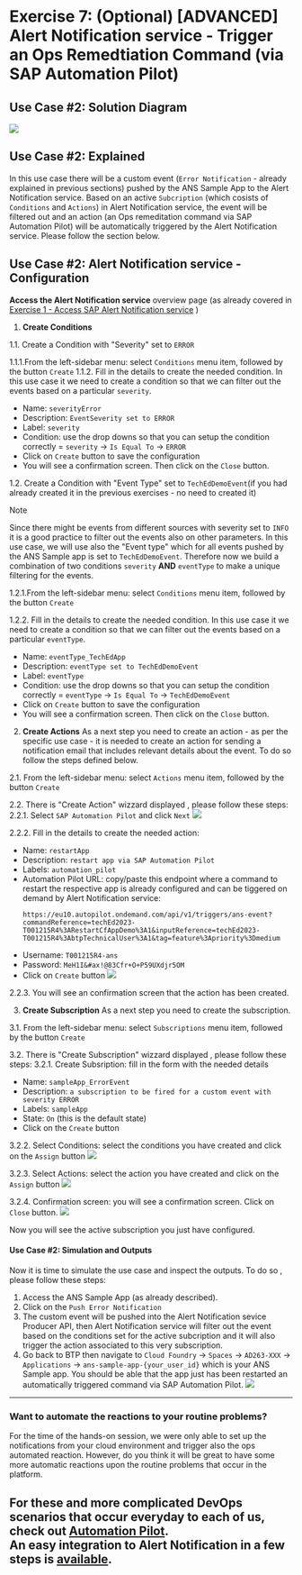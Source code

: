 # Exercise 7: (Optional) [ADVANCED] Alert Notification service - Trigger an Ops Remedtiation Command (via SAP Automation Pilot)

## Use Case #2: Solution Diagram
![](./images/ans-047.png)

## Use Case #2: Explained
In this use case there will be a custom event (`Error Notification` - already explained in previous sections) pushed by the ANS Sample App to the Alert Notification service. Based on an active `Subcription` (which cosists of `Conditions` and `Actions`) in Alert Notification service, the event will be filtered out and an action (an Ops remeditation command via SAP Automation Pilot) will be automatically triggered by the Alert Notification service. Please follow the section below. 

## Use Case #2: Alert Notification service - Configuration

**Access the Alert Notification service** overview page (as already covered in [Exercise 1 - Access SAP Alert Notification service](https://github.com/SAP-samples/teched2023-AD263/tree/main/exercises/ex1#access-sap-alert-notification-service) )

1. **Create Conditions**

1.1. Create a Condition with "Severity" set to `ERROR`

1.1.1.From the left-sidebar menu: select `Conditions` menu item, followed by the button `Create`
1.1.2. Fill in the  details to create the needed condition. In this use case it we need to create a condition so that we can filter out the events based on a particular `severity`. 
* Name:  `severityError`
* Description: `EventSeverity set to ERROR`
* Label: `severity`
* Condition: use the drop downs so that you can setup the condition correctly = `severity` ->  `Is Equal To` -> `ERROR`
* Click on `Create` button to save the configuration
* You will see a confirmation screen. Then click on the `Close` button. 

1.2. Create a Condition with "Event Type" set to `TechEdDemoEvent`(if you had already created it in the previous exercises - no need to created it)
> [!NOTE]
> Since there might be events from different sources with severity set to `INFO` it is a good practice to filter out the events also on other parameters. In this use case, we will use also the "Event type" which for all events pushed by the ANS Sample app is set to `TechEdDemoEvent`. Therefore now we build a combination of two conditions `severity` **AND** `eventType` to make a unique filtering for the events.

1.2.1.From the left-sidebar menu: select `Conditions` menu item, followed by the button `Create`

1.2.2. Fill in the  details to create the needed condition. In this use case it we need to create a condition so that we can filter out the events based on a particular `eventType`. 
* Name:  `eventType_TechEdApp`
* Description: `eventType set to TechEdDemoEvent`
* Label: `eventType`
* Condition: use the drop downs so that you can setup the condition correctly = `eventType` ->  `Is Equal To` -> `TechEdDemoEvent`
* Click on `Create` button to save the configuration
* You will see a confirmation screen. Then click on the `Close` button. 

2. **Create Actions**
As a next step you need to create an action - as per the specific use case - it is needed to create an action for sending a notification email that includes relevant details about the event. To do so follow the steps defined below. 

2.1. From the left-sidebar menu: select `Actions` menu item, followed by the button `Create`

2.2. There is "Create Action" wizzard displayed , please follow these steps:
2.2.1. Select `SAP Automation Pilot` and click `Next`
![](./images/ans-048.png)

2.2.2. Fill in the  details to create the needed action: 
* Name: `restartApp`
* Description: `restart app via SAP Automation Pilot`
* Labels: `automation_pilot`
* Automation Pilot URL: copy/paste this endpoint where a command to restart the respective app is already configured and can be tiggered on demand by Alert Notification service:
  ```
  https://eu10.autopilot.ondemand.com/api/v1/triggers/ans-event?commandReference=techEd2023-T001215R4%3ARestartCfAppDemo%3A1&inputReference=techEd2023-T001215R4%3AbtpTechnicalUser%3A1&tag=feature%3Apriority%3Dmedium
  ```
* Username: `T001215R4-ans`
* Password: `MeH1I&#ax!@83Cfr+O+P59UXdjr5OM`
* Click on `Create` button
![](./images/ans-049.png)

2.2.3. You will see an confirmation screen that the action has been created. 



3. **Create Subscription**
As a next step you need to create the subscription.

3.1. From the left-sidebar menu: select `Subscriptions` menu item, followed by the button `Create`

3.2. There is "Create Subscription" wizzard displayed , please follow these steps:
3.2.1. Create Subsription: fill in the form with the needed details 
* Name: `sampleApp_ErrorEvent`
* Description: `a subscription to be fired for a custom event with severity ERROR`
* Labels: `sampleApp`
* State: `On` (this is the default state)
* Click on the `Create` button

3.2.2. Select Conditions: select the conditions you have created and click on the `Assign` button
![](./images/ans-050.png)

3.2.3. Select Actions: select the action you have created and click on the `Assign` button
![](./images/ans-051.png)

3.2.4. Confirmation screen: you will see a confirmation screen. Click on `Close` button. 
![](./images/ans-052.png)

Now you will see the active subscription you just have configured.



#### Use Case #2: Simulation and Outputs 

Now it is time to simulate the use case and inspect the outputs. To do so , please follow these steps: 

1. Access the ANS Sample App (as already described).
2. Click on the `Push Error Notification`
3. The custom event will be pushed into the Alert Notification sevice Producer API, then Alert Notification service will filter out the event based on the conditions set for the active subcription and it will also trigger the action associated to this very subscription.
4. Go back to BTP then navigate to `Cloud Foundry` -> `Spaces` -> `AD263-XXX` -> `Applications` -> `ans-sample-app-{your_user_id}` which is your ANS Sample app. You should be able that the app just has been restarted an automatically triggered command via SAP Automation Pilot. 
![](./images/ans-053.png)


--- 
### **Want to automate the reactions to your routine problems?**
For the time of the hands-on session, we were only able to set up the notifications from your cloud environment and trigger also the ops automated reaction. However, do you think it will be great to have some more automatic
reactions upon the routine problems that occur in the platform.

For these and more complicated DevOps scenarios that occur everyday to each of us, check out [Automation Pilot](https://help.sap.com/docs/automation-pilot/automation-pilot/what-is-sap-automation-pilot?version=Cloud).  
An easy integration to Alert Notification in a few steps is [available](https://help.sap.com/docs/automation-pilot/automation-pilot/integrate-with-sap-alert-notification-service-for-sap-btp?version=Cloud).
---



